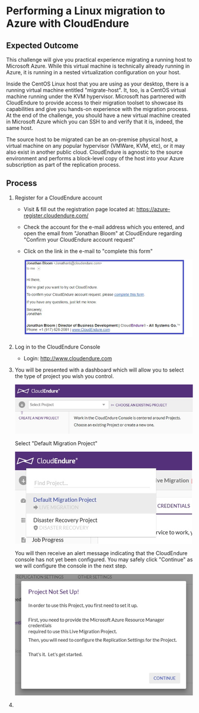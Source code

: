 # Performing a Linux migration to Azure with CloudEndure

## Expected Outcome

This challenge will give you practical experience migrating a running host to Microsoft Azure. While this virtual machine is technically already running in Azure, it is running in a nested virtualization configuration on your host.

Inside the CentOS Linux host that you are using as your desktop, there is a running virtual machine entitled "migrate-host".  It, too, is a CentOS virtual machine running under the KVM hypervisor. Microsoft has partnered with CloudEndure to provide access to their migration toolset to showcase its capabilities and give you hands-on experience with the migration process.  At the end of the challenge, you should have a new virtual machine created in Microsoft Azure which you can SSH to and verify that it is, indeed, the same host.

The source host to be migrated can be an on-premise physical host, a virtual machine on any popular hypervisor (VMWare, KVM, etc), or it may also exist in another public cloud. CloudEndure is agnostic to the source environment and performs a block-level copy of the host into your Azure subscription as part of the replication process.

## Process

1. Register for a CloudEndure account
    * Visit & fill out the registration page located at:  https://azure-register.cloudendure.com/
    * Check the account for the e-mail address which you entered, and open the email from "Jonathan Bloom" at CloudEndure regarding "Confirm your CloudEndure account request"
    * Click on the link in the e-mail to "complete this form"

      ![Register For CE Account](./images/ceconfirm.jpg)

2. Log in to the CloudEndure Console
    * Login:  http://www.cloudendure.com

3. You will be presented with a dashboard which will allow you to select the type of project you wish you control.

      ![CloudEndure Dashboard](./images/celogin-1.jpg)

   Select "Default Migration Project"

     ![CloudEndure Select Project](./images/celogin-2.jpg)

   You will then receive an alert message indicating that the CloudEndure console has not yet been configured. You may safely click "Continue" as we will configure the console in the next step.

     ![CloudEndure Dismiss Alert](./images/celogin-3.jpg)


4. 
